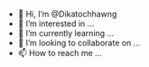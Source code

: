 - 👋 Hi, I’m @Dikatochhawng
- 👀 I’m interested in ...
- 🌱 I’m currently learning ...
- 💞️ I’m looking to collaborate on ...
- 📫 How to reach me ...

<!---
Dikatochhawng/Dikatochhawng is a ✨ special ✨ repository because its `README.md` (this file) appears on your GitHub profile.
You can click the Preview link to take a look at your changes.
--->

